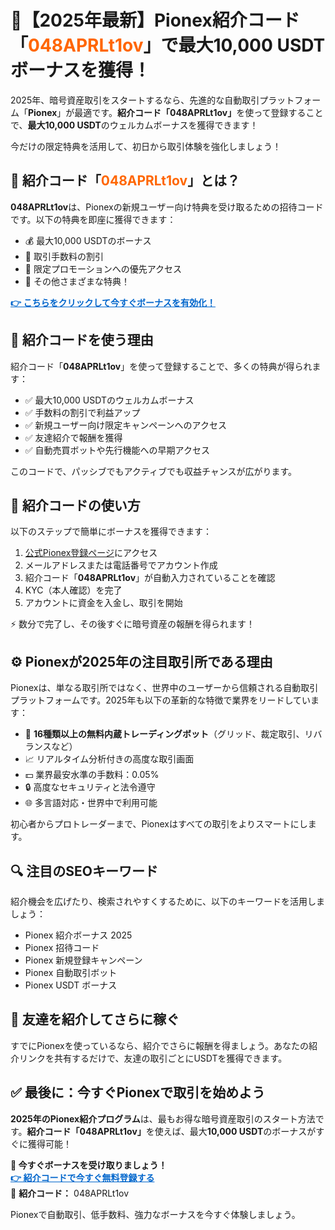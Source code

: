 <h1>🚀【2025年最新】Pionex紹介コード「<span style="color:#ff6600;">048APRLt1ov</span>」で最大10,000 USDTボーナスを獲得！</h1>

<p>2025年、暗号資産取引をスタートするなら、先進的な自動取引プラットフォーム「<strong>Pionex</strong>」が最適です。<strong>紹介コード「048APRLt1ov」</strong>を使って登録することで、<strong>最大10,000 USDT</strong>のウェルカムボーナスを獲得できます！</p>

<p>今だけの限定特典を活用して、初日から取引体験を強化しましょう！</p>

<h2>🎯 紹介コード「<span style="color:#ff6600;">048APRLt1ov</span>」とは？</h2>
<p><strong>048APRLt1ov</strong>は、Pionexの新規ユーザー向け特典を受け取るための招待コードです。以下の特典を即座に獲得できます：</p>
<ul>
  <li>💰 最大10,000 USDTのボーナス</li>
  <li>🔻 取引手数料の割引</li>
  <li>🚀 限定プロモーションへの優先アクセス</li>
  <li>🎉 その他さまざまな特典！</li>
</ul>

<p><a href="https://www.pionex.com/signUp?r=048APRLt1ov" target="_blank" style="font-weight:bold; color:#0066cc;">👉 こちらをクリックして今すぐボーナスを有効化！</a></p>

<h2>💸 紹介コードを使う理由</h2>
<p>紹介コード「<strong>048APRLt1ov</strong>」を使って登録することで、多くの特典が得られます：</p>
<ul>
  <li>✅ 最大10,000 USDTのウェルカムボーナス</li>
  <li>✅ 手数料の割引で利益アップ</li>
  <li>✅ 新規ユーザー向け限定キャンペーンへのアクセス</li>
  <li>✅ 友達紹介で報酬を獲得</li>
  <li>✅ 自動売買ボットや先行機能への早期アクセス</li>
</ul>

<p>このコードで、パッシブでもアクティブでも収益チャンスが広がります。</p>

<h2>📝 紹介コードの使い方</h2>
<p>以下のステップで簡単にボーナスを獲得できます：</p>
<ol>
  <li><a href="https://www.pionex.com/signUp?r=048APRLt1ov" target="_blank">公式Pionex登録ページ</a>にアクセス</li>
  <li>メールアドレスまたは電話番号でアカウント作成</li>
  <li>紹介コード「<strong>048APRLt1ov</strong>」が自動入力されていることを確認</li>
  <li>KYC（本人確認）を完了</li>
  <li>アカウントに資金を入金し、取引を開始</li>
</ol>

<p>⚡ 数分で完了し、その後すぐに暗号資産の報酬を得られます！</p>

<h2>⚙️ Pionexが2025年の注目取引所である理由</h2>
<p>Pionexは、単なる取引所ではなく、世界中のユーザーから信頼される自動取引プラットフォームです。2025年も以下の革新的な特徴で業界をリードしています：</p>
<ul>
  <li>🤖 <strong>16種類以上の無料内蔵トレーディングボット</strong>（グリッド、裁定取引、リバランスなど）</li>
  <li>📈 リアルタイム分析付きの高度な取引画面</li>
  <li>💵 業界最安水準の手数料：0.05%</li>
  <li>🔒 高度なセキュリティと法令遵守</li>
  <li>🌐 多言語対応・世界中で利用可能</li>
</ul>

<p>初心者からプロトレーダーまで、Pionexはすべての取引をよりスマートにします。</p>

<h2>🔍 注目のSEOキーワード</h2>
<p>紹介機会を広げたり、検索されやすくするために、以下のキーワードを活用しましょう：</p>
<ul>
  <li>Pionex 紹介ボーナス 2025</li>
  <li>Pionex 招待コード</li>
  <li>Pionex 新規登録キャンペーン</li>
  <li>Pionex 自動取引ボット</li>
  <li>Pionex USDT ボーナス</li>
</ul>

<h2>🤝 友達を紹介してさらに稼ぐ</h2>
<p>すでにPionexを使っているなら、紹介でさらに報酬を得ましょう。あなたの紹介リンクを共有するだけで、友達の取引ごとにUSDTを獲得できます。</p>

<h2>✅ 最後に：今すぐPionexで取引を始めよう</h2>
<p><strong>2025年のPionex紹介プログラム</strong>は、最もお得な暗号資産取引のスタート方法です。<strong>紹介コード「048APRLt1ov」</strong>を使えば、最大<strong>10,000 USDT</strong>のボーナスがすぐに獲得可能！</p>

<p><strong>🎯 今すぐボーナスを受け取りましょう！</strong><br>
<a href="https://www.pionex.com/signUp?r=048APRLt1ov" target="_blank" style="color:#0066cc; font-weight:bold;">👉 紹介コードで今すぐ無料登録する</a><br>
🎁 <strong>紹介コード：</strong> 048APRLt1ov</p>

<p>Pionexで自動取引、低手数料、強力なボーナスを今すぐ体験しましょう。</p>

</body>
</html>
